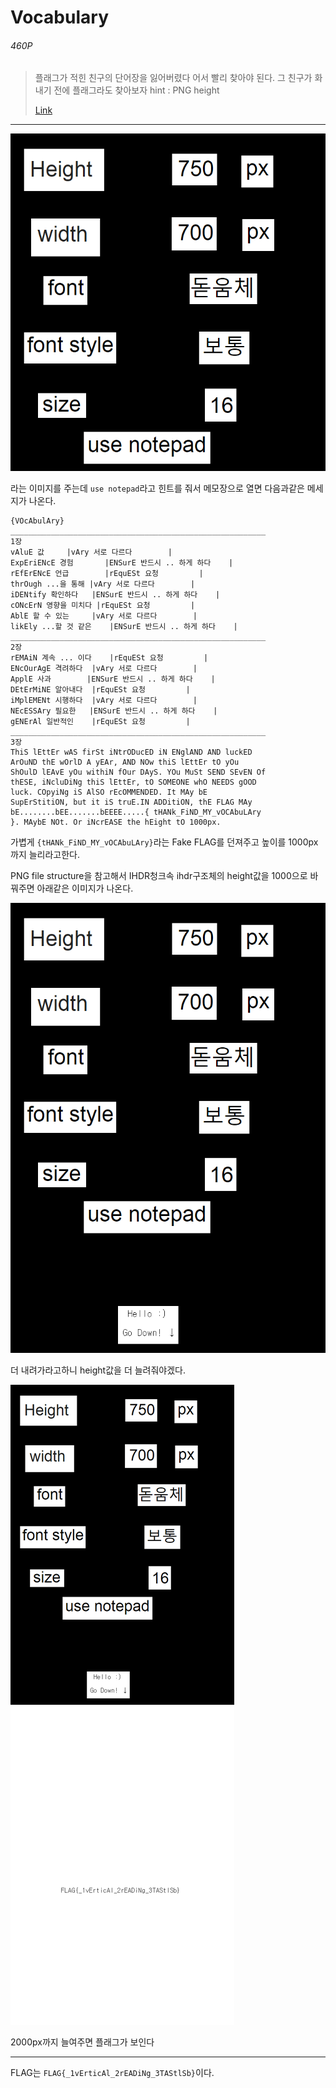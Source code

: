 # Vocabulary

###### 460P

>플래그가 적힌 친구의 단어장을 잃어버렸다 
>어서 빨리 찾아야 된다.
>그 친구가 화내기 전에 플래그라도 찾아보자
>hint : PNG height
>
>[Link](https://drive.google.com/uc?export=download&id=1sWBQKhFXDzjSiVrwnihE8boFVB5y_0tc)

-----------------

![원래이미지가 md에서 읽히도록 수정](img/voc_origin.png)

라는 이미지를 주는데 `use notepad`라고 힌트를 줘서 메모장으로 열면 다음과같은 메세지가 나온다.

```
{VOcAbulAry}
_________________________________________________________
1장
vAluE 값		|vAry 서로 다르다		|
ExpEriENcE 경험		|ENSurE	반드시 .. 하게 하다	|
rEfErENcE 언급		|rEquESt 요청			|
thrOugh ...을 통해	|vAry 서로 다르다		|
iDENtify 확인하다	|ENSurE	반드시 .. 하게 하다	|
cONcErN 영향을 미치다	|rEquESt 요청			|
AblE 할 수 있는		|vAry 서로 다르다		|
likEly ...할 것 같은	|ENSurE	반드시 .. 하게 하다	|
_________________________________________________________
2장
rEMAiN 계속 ... 이다	|rEquESt 요청			|
ENcOurAgE 격려하다	|vAry 서로 다르다		|
ApplE 사과		|ENSurE	반드시 .. 하게 하다	|
DEtErMiNE 알아내다	|rEquESt 요청			|
iMplEMENt 시행하다	|vAry 서로 다르다		|
NEcESSAry 필요한	|ENSurE	반드시 .. 하게 하다	|
gENErAl 일반적인	|rEquESt 요청			|
_________________________________________________________
3장
ThiS lEttEr wAS firSt iNtrODucED iN ENglAND AND luckED
ArOuND thE wOrlD A yEAr, AND NOw thiS lEttEr tO yOu 
ShOulD lEAvE yOu withiN fOur DAyS. YOu MuSt SEND SEvEN Of
thESE, iNcluDiNg thiS lEttEr, tO SOMEONE whO NEEDS gOOD
luck. COpyiNg iS AlSO rEcOMMENDED. It MAy bE 
SupErStitiON, but it iS truE.IN ADDitiON, thE FLAG MAy 
bE........bEE.......bEEEE.....{ tHANk_FiND_MY_vOCAbuLAry
}. MAybE NOt. Or iNcrEASE the hEight tO 1000px.
```

가볍게 `{tHANk_FiND_MY_vOCAbuLAry}`라는 Fake FLAG를 던져주고 높이를 1000px까지 늘리라고한다.

PNG file structure을 참고해서 IHDR청크속 ihdr구조체의 height값을 1000으로 바꿔주면 아래같은 이미지가 나온다.

![Hello Go Down이 나온 이미지](img/voc_10.png)

더 내려가라고하니 height값을 더 늘려줘야겠다.

![FLAG가 나온 이미지](img/voc_20.png)

2000px까지 늘여주면 플래그가 보인다

------------------

FLAG는 `FLAG{_1vErticAl_2rEADiNg_3TAStlSb}`이다.